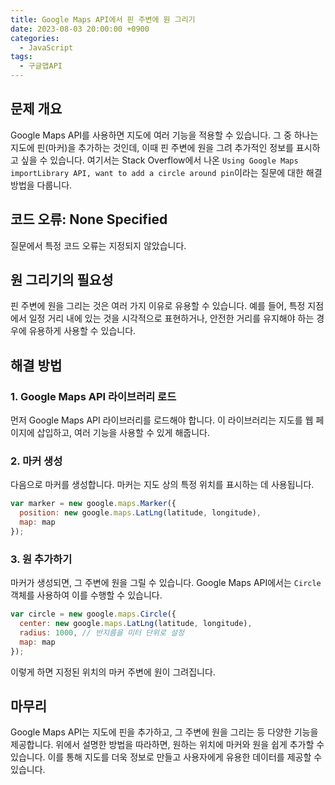 ```yaml
---
title: Google Maps API에서 핀 주변에 원 그리기
date: 2023-08-03 20:00:00 +0900
categories:
  - JavaScript
tags:
  - 구글맵API
---
```


## 문제 개요

Google Maps API를 사용하면 지도에 여러 기능을 적용할 수 있습니다. 그 중 하나는 지도에 핀(마커)을 추가하는 것인데, 이때 핀 주변에 원을 그려 추가적인 정보를 표시하고 싶을 수 있습니다. 여기서는 Stack Overflow에서 나온 `Using Google Maps importLibrary API, want to add a circle around pin`이라는 질문에 대한 해결 방법을 다룹니다.

## 코드 오류: None Specified

질문에서 특정 코드 오류는 지정되지 않았습니다.

## 원 그리기의 필요성

핀 주변에 원을 그리는 것은 여러 가지 이유로 유용할 수 있습니다. 예를 들어, 특정 지점에서 일정 거리 내에 있는 것을 시각적으로 표현하거나, 안전한 거리를 유지해야 하는 경우에 유용하게 사용할 수 있습니다. 

## 해결 방법

### 1. Google Maps API 라이브러리 로드

먼저 Google Maps API 라이브러리를 로드해야 합니다. 이 라이브러리는 지도를 웹 페이지에 삽입하고, 여러 기능을 사용할 수 있게 해줍니다.

### 2. 마커 생성

다음으로 마커를 생성합니다. 마커는 지도 상의 특정 위치를 표시하는 데 사용됩니다. 

```javascript
var marker = new google.maps.Marker({
  position: new google.maps.LatLng(latitude, longitude),
  map: map
});
```

### 3. 원 추가하기

마커가 생성되면, 그 주변에 원을 그릴 수 있습니다. Google Maps API에서는 `Circle` 객체를 사용하여 이를 수행할 수 있습니다.

```javascript
var circle = new google.maps.Circle({
  center: new google.maps.LatLng(latitude, longitude),
  radius: 1000, // 반지름을 미터 단위로 설정
  map: map
});
```

이렇게 하면 지정된 위치의 마커 주변에 원이 그려집니다.

## 마무리

Google Maps API는 지도에 핀을 추가하고, 그 주변에 원을 그리는 등 다양한 기능을 제공합니다. 위에서 설명한 방법을 따라하면, 원하는 위치에 마커와 원을 쉽게 추가할 수 있습니다. 이를 통해 지도를 더욱 정보로 만들고 사용자에게 유용한 데이터를 제공할 수 있습니다.